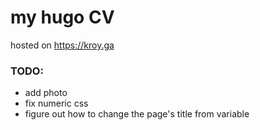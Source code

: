 # my hugo CV

hosted on https://kroy.ga

### TODO:

* add photo
* fix numeric css
* figure out how to change the page's title from variable

